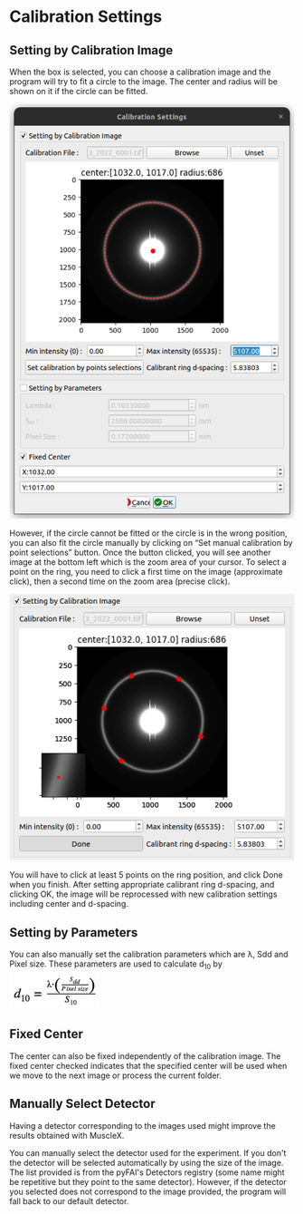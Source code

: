 # Calibration Settings

## Setting by Calibration Image

When the box is selected, you can choose a calibration image and the program will try to fit a circle to the image. The center and radius will be shown on it if the circle can be fitted.

![-](../images/calibration.png)

However, if the circle cannot be fitted or the circle is in the wrong position, you can also fit the circle manually by clicking on “Set manual calibration by point selections” button. Once the button clicked, you will see another image at the bottom left which is the zoom area of your cursor. To select a point on the ring, you need to click a first time on the image (approximate click), then a second time on the zoom area (precise click).

![-](../images/manual_cali.png)

You will have to click at least 5 points on the ring position, and click Done when you finish. After setting appropriate calibrant ring d-spacing, and clicking OK, the image will be reprocessed with new calibration settings including center and d-spacing.

## Setting by Parameters

You can also manually set the calibration parameters which are λ, Sdd and Pixel size.
These parameters are used to calculate d<sub>10</sub> by ![-](../images/d10.png)

## Fixed Center
 
The center can also be fixed independently of the calibration image. The fixed center checked indicates that the specified center will be used when we move to the next image or process the current folder.

## Manually Select Detector

Having a detector corresponding to the images used might improve the results obtained with MuscleX.

You can manually select the detector used for the experiment. If you don't the detector will be selected automatically by using the size of the image. The list provided is from the pyFAI's Detectors registry (some name might be repetitive but they point to the same detector). However, if the detector you selected does not correspond to the image provided, the program will fall back to our default detector.

